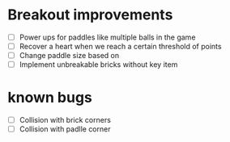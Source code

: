 # Breakout improvements

- [ ] Power ups for paddles like multiple balls in the game
- [ ] Recover a heart when we reach a certain threshold of points
- [ ] Change paddle size based on
- [ ] Implement unbreakable bricks without key item

# known bugs

- [ ] Collision with brick corners
- [ ] Collision with padlle corner